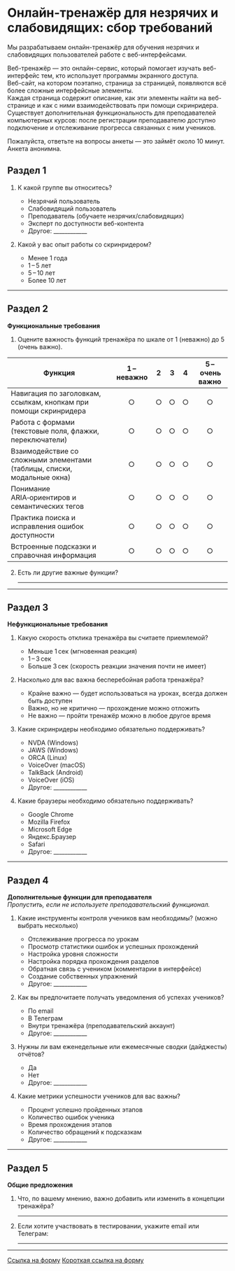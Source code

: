 ﻿# Онлайн-тренажёр для незрячих и слабовидящих: сбор требований

Мы разрабатываем онлайн-тренажёр для обучения незрячих и слабовидящих пользователей работе с веб-интерфейсами.

Веб-тренажёр — это онлайн-сервис, который помогает изучать веб-интерфейс тем, кто использует программы экранного доступа.  
Веб-сайт, на котором поэтапно, страница за страницей, появляются всё более сложные интерфейсные элементы.  
Каждая страница содержит описание, как эти элементы найти на веб-странице и как с ними взаимодействовать при помощи скринридера.  
Существует дополнительная функциональность для преподавателей компьютерных курсов: после регистрации преподавателю доступно подключение и отслеживание прогресса связанных с ним учеников.

Пожалуйста, ответьте на вопросы анкеты — это займёт около 10 минут. Анкета анонимна.

## Раздел 1

1. К какой группе вы относитесь?  
   - Незрячий пользователь  
   - Слабовидящий пользователь  
   - Преподаватель (обучаете незрячих/слабовидящих)  
   - Эксперт по доступности веб-контента  
   - Другое: ____________

2. Какой у вас опыт работы со скринридером?  
   - Менее 1 года  
   - 1 – 5 лет  
   - 5 – 10 лет  
   - Более 10 лет  

---

## Раздел 2  
**Функциональные требования**

1. Оцените важность функций тренажёра по шкале от 1 (неважно) до 5 (очень важно).  

| Функция                                                                   | 1 – неважно | 2  | 3  | 4  | 5 – очень важно |
|---------------------------------------------------------------------------|:-----------:|:--:|:--:|:--:|:---------------:|
| Навигация по заголовкам, ссылкам, кнопкам при помощи скринридера          |     ○       |  ○ |  ○ |  ○ |        ○        |
| Работа с формами (текстовые поля, флажки, переключатели)                 |     ○       |  ○ |  ○ |  ○ |        ○        |
| Взаимодействие со сложными элементами (таблицы, списки, модальные окна)   |     ○       |  ○ |  ○ |  ○ |        ○        |
| Понимание ARIA‑ориентиров и семантических тегов                           |     ○       |  ○ |  ○ |  ○ |        ○        |
| Практика поиска и исправления ошибок доступности                          |     ○       |  ○ |  ○ |  ○ |        ○        |
| Встроенные подсказки и справочная информация                              |     ○       |  ○ |  ○ |  ○ |        ○        |

2. Есть ли другие важные функции?  
   ___________________________________________________________________________

---

## Раздел 3  
**Нефункциональные требования**

1. Какую скорость отклика тренажёра вы считаете приемлемой?  
   - Меньше 1 сек (мгновенная реакция)  
   - 1 – 3 сек  
   - Больше 3 сек (скорость реакции значения почти не имеет)  

2. Насколько для вас важна бесперебойная работа тренажёра?  
   - Крайне важно — будет использоваться на уроках, всегда должен быть доступен  
   - Важно, но не критично — прохождение можно отложить  
   - Не важно — пройти тренажёр можно в любое другое время  

3. Какие скринридеры необходимо обязательно поддерживать?  
   - NVDA (Windows)  
   - JAWS (Windows)  
   - ORCA (Linux)  
   - VoiceOver (macOS)  
   - TalkBack (Android)  
   - VoiceOver (iOS)  
   - Другое: ____________

4. Какие браузеры необходимо обязательно поддерживать?  
   - Google Chrome  
   - Mozilla Firefox  
   - Microsoft Edge  
   - Яндекс.Браузер  
   - Safari  
   - Другое: ____________

---

## Раздел 4  
**Дополнительные функции для преподавателя**  
_Пропустить, если не используете преподавательский функционал._

1. Какие инструменты контроля учеников вам необходимы? (можно выбрать несколько)  
   - Отслеживание прогресса по урокам  
   - Просмотр статистики ошибок и успешных прохождений  
   - Настройка уровня сложности  
   - Настройка порядка прохождения разделов  
   - Обратная связь с учеником (комментарии в интерфейсе)  
   - Создание собственных упражнений  
   - Другое: ____________

2. Как вы предпочитаете получать уведомления об успехах учеников?  
   - По email  
   - В Телеграм  
   - Внутри тренажёра (преподавательский аккаунт)  
   - Другое: ____________

3. Нужны ли вам еженедельные или ежемесячные сводки (дайджесты) отчётов?  
   - Да  
   - Нет  
   - Другое: ____________

4. Какие метрики успешности учеников для вас важны?  
   - Процент успешно пройденных этапов  
   - Количество ошибок ученика  
   - Время прохождения этапов  
   - Количество обращений к подсказкам  
   - Другое: ____________

---

## Раздел 5  
**Общие предложения**

1. Что, по вашему мнению, важно добавить или изменить в концепции тренажёра?  
   ___________________________________________________________________________

2. Если хотите участвовать в тестировании, укажите email или Телеграм:  
   ___________________________________________________________________________

---

[Ссылка на форму](https://docs.google.com/forms/d/e/1FAIpQLSdphRcWY4uk77B7qszxN6Da7LvY_Ah4b0ULSZXaE0IviUDFRg/viewform?usp=header)
[Короткая ссылка на форму](https://forms.gle/Zx9FQgD78rEtDq5W9)
